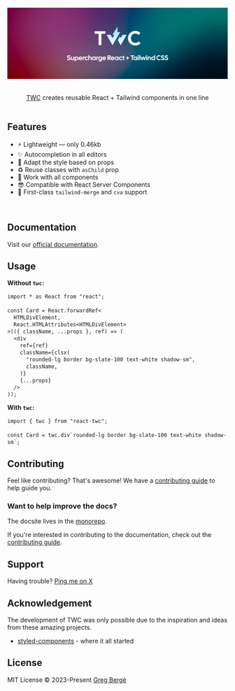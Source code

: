 ![TWC — Supercharge React + Tailwind](.github/assets/banner.png "TWC — Supercharge React + Tailwind")

<p align="center">
  <br/>
  <a href="https://react-twc.vercel.app">TWC</a> creates reusable React + Tailwind components in one line
  <br/><br/>
</p>

## Features

- ⚡️ Lightweight — only 0.46kb
- ✨ Autocompletion in all editors
- 🎨 Adapt the style based on props
- ♻️ Reuse classes with `asChild` prop
- 🦄 Work with all components
- 😎 Compatible with React Server Components
- 🚀 First-class `tailwind-merge` and `cva` support

<br/>

## Documentation

Visit our [official documentation](https://react-twc.vercel.app).

## Usage

**Without `twc`:**

```tsx
import * as React from "react";

const Card = React.forwardRef<
  HTMLDivElement,
  React.HTMLAttributes<HTMLDivElement>
>(({ className, ...props }, ref) => (
  <div
    ref={ref}
    className={clsx(
      "rounded-lg border bg-slate-100 text-white shadow-sm",
      className,
    )}
    {...props}
  />
));
```

**With `twc`:**

```tsx
import { twc } from "react-twc";

const Card = twc.div`rounded-lg border bg-slate-100 text-white shadow-sm`;
```

## Contributing

Feel like contributing? That's awesome! We have a
[contributing guide](https://github.com/gregberge/twc/blob/main/CONTRIBUTING.md) to help guide you.

### Want to help improve the docs?

The docsite lives in the [monorepo](./website/pages/docs/).

If you're interested in contributing to the documentation, check out the
[contributing guide](https://github.com/gregberge/twc/blob/main/CONTRIBUTING.md).

## Support

Having trouble? [Ping me on X](https://x.com/gregberge_)

## Acknowledgement

The development of TWC was only possible due to the inspiration and ideas from these amazing projects.

- [styled-components](https://styled-components.com) - where it all started

## License

MIT License © 2023-Present [Greg Bergé](https://github.com/gregberge)
